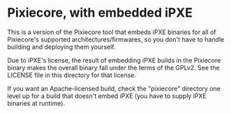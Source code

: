 # Pixiecore, with embedded iPXE

This is a version of the Pixiecore tool that embeds iPXE binaries for
all of Pixiecore's supported architectures/firmwares, so you don't
have to handle building and deploying them yourself.

Due to iPXE's license, the result of embedding iPXE builds in the
Pixiecore binary makes the overall binary fall under the terms of the
GPLv2. See the LICENSE file in this directory for that license.

If you want an Apache-licensed build, check the "pixiecore" directory
one level up for a build that doesn't embed iPXE (you have to supply
iPXE binaries at runtime).
